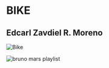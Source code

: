 # BIKE
## Edcarl Zavdiel R. Moreno

![Bike](https://specialized.com.ph/cdn/shop/products/91520-78_ROCKHOPPER-29-TARBLK-WHT_HERO_1600x900.jpg?v=1622447810)


![bruno mars playlist](https://www.youtube.com/embed/07BTQBu5oM4?si=kk_KN3GuwyoS7EUs)
